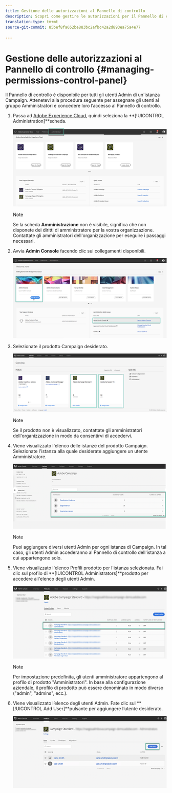 ```yaml
---
title: Gestione delle autorizzazioni al Pannello di controllo
description: Scopri come gestire le autorizzazioni per il Pannello di controllo
translation-type: tm+mt
source-git-commit: 85bef8fa652be883bc2afbc42a2d893ea75a4e77

---
```



# Gestione delle autorizzazioni al Pannello di controllo {#managing-permissions-control-panel}

Il Pannello di controllo è disponibile per tutti gli utenti Admin di un&#39;istanza Campaign. Attenetevi alla procedura seguente per assegnare gli utenti al gruppo Amministratori e concedere loro l’accesso al Pannello di controllo.

1. Passa ad [Adobe Experience Cloud](https://amc.experiencecloud.adobe.com/exc-content/login.html), quindi seleziona la **[!UICONTROL Administration]**scheda.

   ![](assets/do-not-localize/control_panel_add_user1.png)

   >[!NOTE]
   >
   >Se la scheda <b>Amministrazione</b> non è visibile, significa che non disponete dei diritti di amministratore per la vostra organizzazione. Contattate gli amministratori dell&#39;organizzazione per eseguire i passaggi necessari.

1. Avvia **Admin Console** facendo clic sui collegamenti disponibili.

   ![](assets/do-not-localize/control_panel_admin1.png)

1. Selezionate il prodotto Campaign desiderato.

   ![](assets/do-not-localize/control_panel_add_user3.png)

   >[!NOTE]
   >
   >Se il prodotto non è visualizzato, contattate gli amministratori dell&#39;organizzazione in modo da consentirvi di accedervi.

1. Viene visualizzato l&#39;elenco delle istanze del prodotto Campaign. Selezionate l&#39;istanza alla quale desiderate aggiungere un utente Amministratore.

   ![](assets/do-not-localize/control_panel_add_user4.png)

   >[!NOTE]
   >
   >Puoi aggiungere diversi utenti Admin per ogni istanza di Campaign. In tal caso, gli utenti Admin accederanno al Pannello di controllo dell&#39;istanza a cui appartengono solo.

1. Viene visualizzato l&#39;elenco Profili prodotto per l&#39;istanza selezionata. Fai clic sul profilo di **[!UICONTROL Administrators]**prodotto per accedere all&#39;elenco degli utenti Admin.

   ![](assets/do-not-localize/control_panel_add_user_5.png)

   >[!NOTE]
   >
   >Per impostazione predefinita, gli utenti amministratore appartengono al profilo di prodotto &quot;Amministratori&quot;. In base alla configurazione aziendale, il profilo di prodotto può essere denominato in modo diverso (&quot;admin&quot;, &quot;admins&quot;, ecc.).

1. Viene visualizzato l’elenco degli utenti Admin. Fate clic sul **[!UICONTROL Add User]**pulsante per aggiungere l’utente desiderato.

   ![](assets/do-not-localize/control_panel_add_user_6.png)
